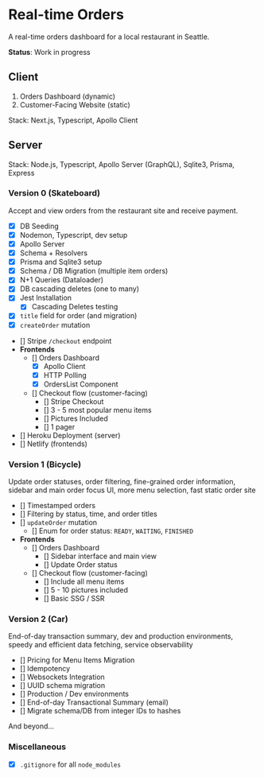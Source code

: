 # Real-time Orders

A real-time orders dashboard for a local restaurant in Seattle.

**Status**: Work in progress

## Client
1. Orders Dashboard (dynamic)
2. Customer-Facing Website (static)

Stack: Next.js, Typescript, Apollo Client

## Server
Stack: Node.js, Typescript, Apollo Server (GraphQL), Sqlite3, Prisma, Express

### Version 0 (Skateboard)
Accept and view orders from the restaurant site and receive payment.

- [x] DB Seeding
- [x] Nodemon, Typescript, dev setup
- [x] Apollo Server
- [x] Schema + Resolvers
- [x] Prisma and Sqlite3 setup
- [x] Schema / DB Migration (multiple item orders)
- [x] N+1 Queries (Dataloader)
- [x] DB cascading deletes (one to many)
- [x] Jest Installation
  - [x] Cascading Deletes testing
- [x] `title` field for order (and migration)
- [x] `createOrder` mutation
- [] Stripe `/checkout` endpoint
- **Frontends**
  - [] Orders Dashboard
    - [x] Apollo Client
    - [x] HTTP Polling
    - [x] OrdersList Component
  - [] Checkout flow (customer-facing)
    - [] Stripe Checkout
    - [] 3 - 5 most popular menu items
    - [] Pictures Included
    - [] 1 pager
- [] Heroku Deployment (server)
- [] Netlify (frontends)

### Version 1 (Bicycle)
Update order statuses, order filtering, fine-grained order information, sidebar and main order focus UI, more menu selection, fast static order site

- [] Timestamped orders
- [] Filtering by status, time, and order titles
- [] `updateOrder` mutation
  - [] Enum for order status: `READY`, `WAITING`, `FINISHED`
- **Frontends**
  - [] Orders Dashboard
     - [] Sidebar interface and main view
     - [] Update Order status
  - [] Checkout flow (customer-facing)
    - [] Include all menu items
    - [] 5 - 10 pictures included
    - [] Basic SSG / SSR 

### Version 2 (Car)
End-of-day transaction summary, dev and production environments, speedy and efficient data fetching, service observability

- [] Pricing for Menu Items Migration
- [] Idempotency
- [] Websockets Integration
- [] UUID schema migration
- [] Production / Dev environments
- [] End-of-day Transactional Summary (email)
- [] Migrate schema/DB from integer IDs to hashes

And beyond...

### Miscellaneous
- [x] `.gitignore` for all `node_modules`

